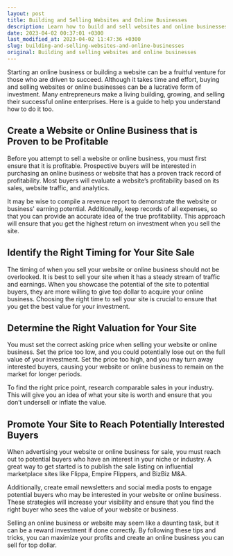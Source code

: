 ```yaml
---
layout: post
title: Building and Selling Websites and Online Businesses
description: Learn how to build and sell websites and online businesses for profit with these tips and tricks.
date: 2023-04-02 00:37:01 +0300
last_modified_at: 2023-04-02 11:47:36 +0300
slug: building-and-selling-websites-and-online-businesses
original: Building and selling websites and online businesses
---
```

Starting an online business or building a website can be a fruitful venture for those who are driven to succeed. Although it takes time and effort, buying and selling websites or online businesses can be a lucrative form of investment. Many entrepreneurs make a living building, growing, and selling their successful online enterprises. Here is a guide to help you understand how to do it too.

## Create a Website or Online Business that is Proven to be Profitable

Before you attempt to sell a website or online business, you must first ensure that it is profitable. Prospective buyers will be interested in purchasing an online business or website that has a proven track record of profitability. Most buyers will evaluate a website’s profitability based on its sales, website traffic, and analytics.

It may be wise to compile a revenue report to demonstrate the website or business' earning potential. Additionally, keep records of all expenses, so that you can provide an accurate idea of the true profitability. This approach will ensure that you get the highest return on investment when you sell the site.

## Identify the Right Timing for Your Site Sale

The timing of when you sell your website or online business should not be overlooked. It is best to sell your site when it has a steady stream of traffic and earnings. When you showcase the potential of the site to potential buyers, they are more willing to give top dollar to acquire your online business. Choosing the right time to sell your site is crucial to ensure that you get the best value for your investment.

## Determine the Right Valuation for Your Site

You must set the correct asking price when selling your website or online business. Set the price too low, and you could potentially lose out on the full value of your investment. Set the price too high, and you may turn away interested buyers, causing your website or online business to remain on the market for longer periods.

To find the right price point, research comparable sales in your industry. This will give you an idea of what your site is worth and ensure that you don’t undersell or inflate the value.

## Promote Your Site to Reach Potentially Interested Buyers

When advertising your website or online business for sale, you must reach out to potential buyers who have an interest in your niche or industry. A great way to get started is to publish the sale listing on influential marketplace sites like Flippa, Empire Flippers, and BizBiz M&A.

Additionally, create email newsletters and social media posts to engage potential buyers who may be interested in your website or online business. These strategies will increase your visibility and ensure that you find the right buyer who sees the value of your website or business.

Selling an online business or website may seem like a daunting task, but it can be a reward investment if done correctly. By following these tips and tricks, you can maximize your profits and create an online business you can sell for top dollar.